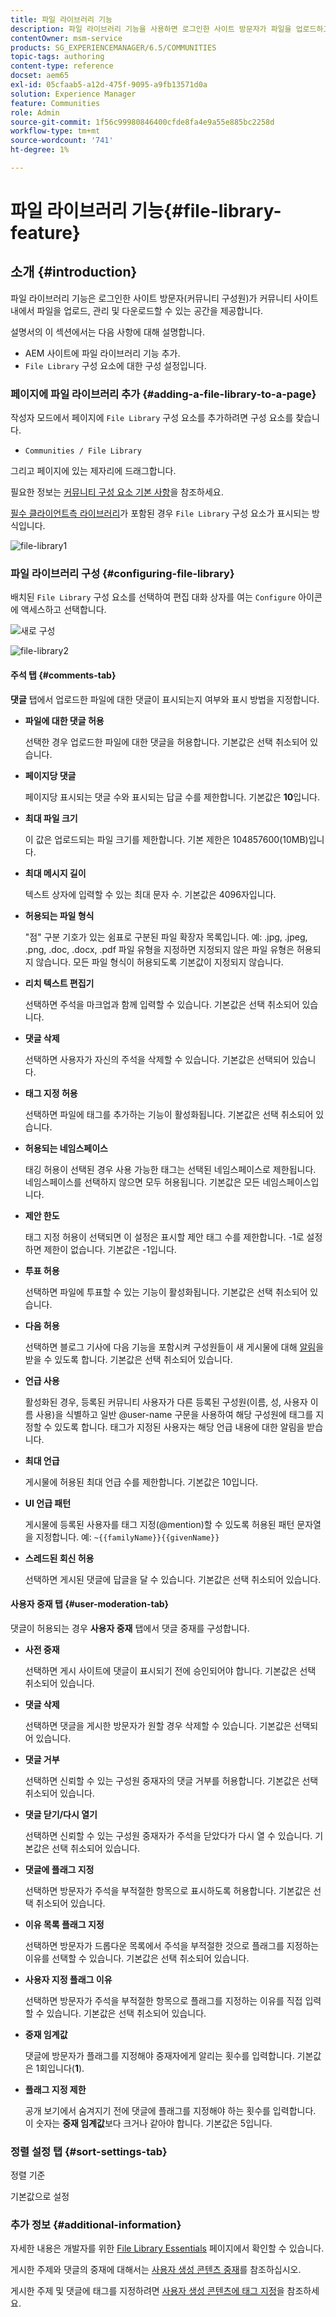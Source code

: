 ```yaml
---
title: 파일 라이브러리 기능
description: 파일 라이브러리 기능을 사용하면 로그인한 사이트 방문자가 파일을 업로드하고, 관리하고, 다운로드할 수 있습니다.
contentOwner: msm-service
products: SG_EXPERIENCEMANAGER/6.5/COMMUNITIES
topic-tags: authoring
content-type: reference
docset: aem65
exl-id: 05cfaab5-a12d-475f-9095-a9fb13571d0a
solution: Experience Manager
feature: Communities
role: Admin
source-git-commit: 1f56c99980846400cfde8fa4e9a55e885bc2258d
workflow-type: tm+mt
source-wordcount: '741'
ht-degree: 1%

---
```


# 파일 라이브러리 기능{#file-library-feature}

## 소개 {#introduction}

파일 라이브러리 기능은 로그인한 사이트 방문자(커뮤니티 구성원)가 커뮤니티 사이트 내에서 파일을 업로드, 관리 및 다운로드할 수 있는 공간을 제공합니다.

설명서의 이 섹션에서는 다음 사항에 대해 설명합니다.

* AEM 사이트에 파일 라이브러리 기능 추가.
* `File Library` 구성 요소에 대한 구성 설정입니다.

### 페이지에 파일 라이브러리 추가 {#adding-a-file-library-to-a-page}

작성자 모드에서 페이지에 `File Library` 구성 요소를 추가하려면 구성 요소를 찾습니다.

* `Communities / File Library`

그리고 페이지에 있는 제자리에 드래그합니다.

필요한 정보는 [커뮤니티 구성 요소 기본 사항](/help/communities/basics.md)을 참조하세요.

[필수 클라이언트측 라이브러리](/help/communities/essentials-file-library.md#essentials-for-client-side)가 포함된 경우 `File Library` 구성 요소가 표시되는 방식입니다.

![file-library1](assets/file-library1.png)

### 파일 라이브러리 구성 {#configuring-file-library}

배치된 `File Library` 구성 요소를 선택하여 편집 대화 상자를 여는 `Configure` 아이콘에 액세스하고 선택합니다.

![새로 구성](assets/configure-new.png)

![file-library2](assets/file-library2.png)

#### 주석 탭 {#comments-tab}

**댓글** 탭에서 업로드한 파일에 대한 댓글이 표시되는지 여부와 표시 방법을 지정합니다.

* **파일에 대한 댓글 허용**

  선택한 경우 업로드한 파일에 대한 댓글을 허용합니다. 기본값은 선택 취소되어 있습니다.

* **페이지당 댓글**

  페이지당 표시되는 댓글 수와 표시되는 답글 수를 제한합니다. 기본값은 **10**&#x200B;입니다.

* **최대 파일 크기**

  이 값은 업로드되는 파일 크기를 제한합니다. 기본 제한은 104857600(10MB)입니다.

* **최대 메시지 길이**

  텍스트 상자에 입력할 수 있는 최대 문자 수. 기본값은 4096자입니다.

* **허용되는 파일 형식**

  &quot;점&quot; 구분 기호가 있는 쉼표로 구분된 파일 확장자 목록입니다. 예: .jpg, .jpeg, .png, .doc, .docx, .pdf 파일 유형을 지정하면 지정되지 않은 파일 유형은 허용되지 않습니다. 모든 파일 형식이 허용되도록 기본값이 지정되지 않습니다.

* **리치 텍스트 편집기**

  선택하면 주석을 마크업과 함께 입력할 수 있습니다. 기본값은 선택 취소되어 있습니다.

* **댓글 삭제**

  선택하면 사용자가 자신의 주석을 삭제할 수 있습니다. 기본값은 선택되어 있습니다.

* **태그 지정 허용**

  선택하면 파일에 태그를 추가하는 기능이 활성화됩니다. 기본값은 선택 취소되어 있습니다.

* **허용되는 네임스페이스**

  태깅 허용이 선택된 경우 사용 가능한 태그는 선택된 네임스페이스로 제한됩니다. 네임스페이스를 선택하지 않으면 모두 허용됩니다. 기본값은 모든 네임스페이스입니다.

* **제안 한도**

  태그 지정 허용이 선택되면 이 설정은 표시할 제안 태그 수를 제한합니다. -1로 설정하면 제한이 없습니다. 기본값은 -1입니다.

* **투표 허용**

  선택하면 파일에 투표할 수 있는 기능이 활성화됩니다. 기본값은 선택 취소되어 있습니다.

* **다음 허용**

  선택하면 블로그 기사에 다음 기능을 포함시켜 구성원들이 새 게시물에 대해 [알림](/help/communities/notifications.md)을 받을 수 있도록 합니다. 기본값은 선택 취소되어 있습니다.

* **언급 사용**

  활성화된 경우, 등록된 커뮤니티 사용자가 다른 등록된 구성원(이름, 성, 사용자 이름 사용)을 식별하고 일반 @user-name 구문을 사용하여 해당 구성원에 태그를 지정할 수 있도록 합니다. 태그가 지정된 사용자는 해당 언급 내용에 대한 알림을 받습니다.

* **최대 언급**

  게시물에 허용된 최대 언급 수를 제한합니다. 기본값은 10입니다.

* **UI 언급 패턴**

  게시물에 등록된 사용자를 태그 지정(@mention)할 수 있도록 허용된 패턴 문자열을 지정합니다. 예: `~{{familyName}}{{givenName}}`

* **스레드된 회신 허용**

  선택하면 게시된 댓글에 답글을 달 수 있습니다. 기본값은 선택 취소되어 있습니다.

#### 사용자 중재 탭 {#user-moderation-tab}

댓글이 허용되는 경우 **사용자 중재** 탭에서 댓글 중재를 구성합니다.

* **사전 중재**

  선택하면 게시 사이트에 댓글이 표시되기 전에 승인되어야 합니다. 기본값은 선택 취소되어 있습니다.

* **댓글 삭제**

  선택하면 댓글을 게시한 방문자가 원할 경우 삭제할 수 있습니다. 기본값은 선택되어 있습니다.

* **댓글 거부**

  선택하면 신뢰할 수 있는 구성원 중재자의 댓글 거부를 허용합니다. 기본값은 선택 취소되어 있습니다.

* **댓글 닫기/다시 열기**

  선택하면 신뢰할 수 있는 구성원 중재자가 주석을 닫았다가 다시 열 수 있습니다. 기본값은 선택 취소되어 있습니다.

* **댓글에 플래그 지정**

  선택하면 방문자가 주석을 부적절한 항목으로 표시하도록 허용합니다. 기본값은 선택 취소되어 있습니다.

* **이유 목록 플래그 지정**

  선택하면 방문자가 드롭다운 목록에서 주석을 부적절한 것으로 플래그를 지정하는 이유를 선택할 수 있습니다. 기본값은 선택 취소되어 있습니다.

* **사용자 지정 플래그 이유**

  선택하면 방문자가 주석을 부적절한 항목으로 플래그를 지정하는 이유를 직접 입력할 수 있습니다. 기본값은 선택 취소되어 있습니다.

* **중재 임계값**

  댓글에 방문자가 플래그를 지정해야 중재자에게 알리는 횟수를 입력합니다. 기본값은 1회입니다(**1**).

* **플래그 지정 제한**

  공개 보기에서 숨겨지기 전에 댓글에 플래그를 지정해야 하는 횟수를 입력합니다. 이 숫자는 **중재 임계값**&#x200B;보다 크거나 같아야 합니다. 기본값은 5입니다.

### 정렬 설정 탭 {#sort-settings-tab}

정렬 기준

기본값으로 설정

### 추가 정보 {#additional-information}

자세한 내용은 개발자를 위한 [File Library Essentials](/help/communities/essentials-file-library.md) 페이지에서 확인할 수 있습니다.

게시한 주제와 댓글의 중재에 대해서는 [사용자 생성 콘텐츠 중재](/help/communities/moderate-ugc.md)를 참조하십시오.

게시한 주제 및 댓글에 태그를 지정하려면 [사용자 생성 콘텐츠에 태그 지정](/help/communities/tag-ugc.md)을 참조하세요.
